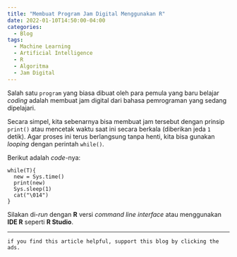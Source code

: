 ```yaml
---
title: "Membuat Program Jam Digital Menggunakan R"
date: 2022-01-10T14:50:00-04:00
categories:
  - Blog
tags:
  - Machine Learning
  - Artificial Intelligence
  - R
  - Algoritma
  - Jam Digital
---
```


Salah satu `program` yang biasa dibuat oleh para pemula yang baru
belajar *coding* adalah membuat jam digital dari bahasa pemrograman yang
sedang dipelajari.

Secara simpel, kita sebenarnya bisa membuat jam tersebut dengan prinsip
`print()` atau mencetak waktu saat ini secara berkala (diberikan jeda
`1` detik). Agar proses ini terus berlangsung tanpa henti, kita bisa
gunakan *looping* dengan perintah `while()`.

Berikut adalah *code*-nya:

    while(T){
      new = Sys.time()
      print(new)
      Sys.sleep(1)
      cat("\014")
    }

Silakan di-*run* dengan **R** versi *command line interface* atau
menggunakan **IDE R** seperti **R Studio**.

------------------------------------------------------------------------

`if you find this article helpful, support this blog by clicking the ads.`
